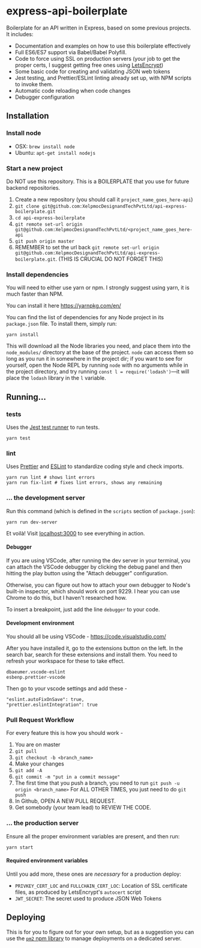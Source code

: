 # express-api-boilerplate

Boilerplate for an API written in Express, based on some previous projects. It includes:

* Documentation and examples on how to use this boilerplate
  effectively
* Full ES6/ES7 support via Babel/Babel Polyfill.
* Code to force using SSL on production servers (your job to get
  the proper certs, I suggest getting free ones using
  [LetsEncrypt](https://letsencrypt.org/))
* Some basic code for creating and validating JSON web tokens
* Jest testing, and Prettier/ESLint linting already set up, with
  NPM scripts to invoke them.
* Automatic code reloading when code changes
* Debugger configuration

## Installation

### Install node

* OSX: `brew install node`
* Ubuntu: `apt-get install nodejs`

### Start a new project

Do NOT use this repository. This is a BOILERPLATE that you use for future backend repositories.

1. Create a new repository (you should call it `project_name_goes_here-api`)
2. `git clone git@github.com:XelpmocDesignandTechPvtLtd/api-express-boilerplate.git`
3. `cd api-express-boilerplate`
4. `git remote set-url origin git@github.com:XelpmocDesignandTechPvtLtd/<project_name_goes_here-api`
5. `git push origin master`
6. REMEMBER to set the url back `git remote set-url origin git@github.com:XelpmocDesignandTechPvtLtd/api-express-boilerplate.git`. (THIS IS CRUCIAL DO NOT FORGET THIS)

### Install dependencies

You will need to either use yarn or npm. I strongly suggest using yarn, it is much faster than NPM.

You can install it here https://yarnpkg.com/en/

You can find the list of dependencies for any Node project in its `package.json` file. To install them, simply
run:

```
yarn install
```

This will download all the Node libraries you need, and place them into the `node_modules/`
directory at the base of the project. `node` can access them so long as you run it in somewhere in
the project dir; if you want to see for yourself, open the Node REPL by running `node` with no
arguments while in the project directory, and try running `const l = require('lodash')`—it will
place the `lodash` library in the `l` variable.

## Running...

### tests

Uses the [Jest test runner](https://facebook.github.io/jest/) to
run tests.

```
yarn test
```

### lint

Uses [Prettier](https://github.com/prettier/prettier) and
[ESLint](https://eslint.org/)
to standardize coding style and check imports.

```
yarn run lint # shows lint errors
yarn run fix-lint # fixes lint errors, shows any remaining
```

### ... the development server

Run this command (which is defined in the `scripts` section of `package.json`):

```
yarn run dev-server
```

Et voilà! Visit [localhost:3000](http://localhost:3000) to see everything in action.

#### Debugger

If you are using VSCode, after running the dev server in your
terminal, you can attach the VSCode debugger by clicking the
debug panel and then hitting the play button using the
"Attach debugger" configuration.

Otherwise, you can figure out how to attach your own debugger to
Node's built-in inspector, which should work on port 9229. I hear
you can use Chrome to do this, but I haven't researched how.

To insert a breakpoint, just add the line `debugger` to your code.

####  Development environment

You should all be using VSCode - https://code.visualstudio.com/

After you have installed it, go to the extensions button on the left. In the search bar, search for these extensions and install them. You need to refresh your workspace for these to take effect.

```
dbaeumer.vscode-eslint
esbenp.prettier-vscode
```

Then go to your vscode settings and add these -

```
"eslint.autoFixOnSave": true,
"prettier.eslintIntegration": true
```

### Pull Request Workflow

For every feature this is how you should work -

1. You are on master
2. `git pull`
3. `git checkout -b <branch_name>`
4. Make your changes
5. `git add -A`
6. `git commit -m "put in a commit message"`
7. The first time that you push a branch, you need to run `git push -u origin <branch_name>`
   For ALL OTHER TIMES, you just need to do `git push`
8. In Github, OPEN A NEW PULL REQUEST.
9. Get somebody (your team lead) to REVIEW THE CODE.


### ... the production server

Ensure all the proper environment variables are present, and then run:

```
yarn start
```

#### Required environment variables

Until you add more, these ones are *necessary* for a production deploy:

* `PRIVKEY_CERT_LOC` and `FULLCHAIN_CERT_LOC`: Location of
  SSL certificate files, as produced by LetsEncrypt's `autocert`
  script
* `JWT_SECRET`: The secret used to produce JSON Web Tokens

## Deploying

This is for you to figure out for your own setup, but as a suggestion you can
use the [`pm2` npm library](https://github.com/Unitech/pm2) to manage deployments
on a dedicated server.
